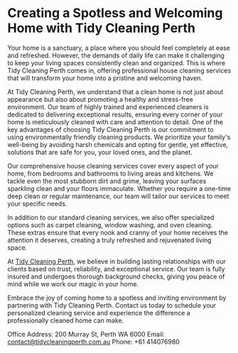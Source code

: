 # Creating a Spotless and Welcoming Home with Tidy Cleaning Perth

Your home is a sanctuary, a place where you should feel completely at ease and refreshed. However, the demands of daily life can make it challenging to keep your living spaces consistently clean and organized. This is where Tidy Cleaning Perth comes in, offering professional house cleaning services that will transform your home into a pristine and welcoming haven.

At Tidy Cleaning Perth, we understand that a clean home is not just about appearance but also about promoting a healthy and stress-free environment. Our team of highly trained and experienced cleaners is dedicated to delivering exceptional results, ensuring every corner of your home is meticulously cleaned with care and attention to detail.
One of the key advantages of choosing Tidy Cleaning Perth is our commitment to using environmentally friendly cleaning products. We prioritize your family's well-being by avoiding harsh chemicals and opting for gentle, yet effective, solutions that are safe for you, your loved ones, and the planet.

Our comprehensive house cleaning services cover every aspect of your home, from bedrooms and bathrooms to living areas and kitchens. We tackle even the most stubborn dirt and grime, leaving your surfaces sparkling clean and your floors immaculate. Whether you require a one-time deep clean or regular maintenance, our team will tailor our services to meet your specific needs.

In addition to our standard cleaning services, we also offer specialized options such as carpet cleaning, window washing, and oven cleaning. These extras ensure that every nook and cranny of your home receives the attention it deserves, creating a truly refreshed and rejuvenated living space.

At [Tidy Cleaning Perth](https://tidycleaningperth.com.au/), we believe in building lasting relationships with our clients based on trust, reliability, and exceptional service. Our team is fully insured and undergoes thorough background checks, giving you peace of mind while we work our magic in your home.

Embrace the joy of coming home to a spotless and inviting environment by partnering with Tidy Cleaning Perth. Contact us today to schedule your personalized cleaning service and experience the difference a professionally cleaned home can make.

Office Address: 200 Murray St, Perth WA 6000
Email: contact@tidycleaningperth.com.au
Phone: +61 414076980
